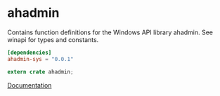# ahadmin #
Contains function definitions for the Windows API library ahadmin. See winapi for types and constants.

```toml
[dependencies]
ahadmin-sys = "0.0.1"
```

```rust
extern crate ahadmin;
```

[Documentation](https://retep998.github.io/doc/ahadmin/)
